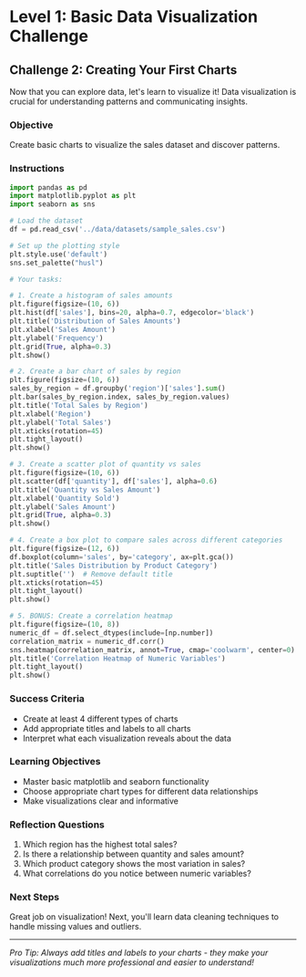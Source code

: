 # Level 1: Basic Data Visualization Challenge

## Challenge 2: Creating Your First Charts

Now that you can explore data, let's learn to visualize it! Data visualization is crucial for understanding patterns and communicating insights.

### Objective
Create basic charts to visualize the sales dataset and discover patterns.

### Instructions

```python
import pandas as pd
import matplotlib.pyplot as plt
import seaborn as sns

# Load the dataset
df = pd.read_csv('../data/datasets/sample_sales.csv')

# Set up the plotting style
plt.style.use('default')
sns.set_palette("husl")

# Your tasks:

# 1. Create a histogram of sales amounts
plt.figure(figsize=(10, 6))
plt.hist(df['sales'], bins=20, alpha=0.7, edgecolor='black')
plt.title('Distribution of Sales Amounts')
plt.xlabel('Sales Amount')
plt.ylabel('Frequency')
plt.grid(True, alpha=0.3)
plt.show()

# 2. Create a bar chart of sales by region
plt.figure(figsize=(10, 6))
sales_by_region = df.groupby('region')['sales'].sum()
plt.bar(sales_by_region.index, sales_by_region.values)
plt.title('Total Sales by Region')
plt.xlabel('Region')
plt.ylabel('Total Sales')
plt.xticks(rotation=45)
plt.tight_layout()
plt.show()

# 3. Create a scatter plot of quantity vs sales
plt.figure(figsize=(10, 6))
plt.scatter(df['quantity'], df['sales'], alpha=0.6)
plt.title('Quantity vs Sales Amount')
plt.xlabel('Quantity Sold')
plt.ylabel('Sales Amount')
plt.grid(True, alpha=0.3)
plt.show()

# 4. Create a box plot to compare sales across different categories
plt.figure(figsize=(12, 6))
df.boxplot(column='sales', by='category', ax=plt.gca())
plt.title('Sales Distribution by Product Category')
plt.suptitle('')  # Remove default title
plt.xticks(rotation=45)
plt.tight_layout()
plt.show()

# 5. BONUS: Create a correlation heatmap
plt.figure(figsize=(10, 8))
numeric_df = df.select_dtypes(include=[np.number])
correlation_matrix = numeric_df.corr()
sns.heatmap(correlation_matrix, annot=True, cmap='coolwarm', center=0)
plt.title('Correlation Heatmap of Numeric Variables')
plt.tight_layout()
plt.show()
```

### Success Criteria
- Create at least 4 different types of charts
- Add appropriate titles and labels to all charts
- Interpret what each visualization reveals about the data

### Learning Objectives
- Master basic matplotlib and seaborn functionality
- Choose appropriate chart types for different data relationships
- Make visualizations clear and informative

### Reflection Questions
1. Which region has the highest total sales?
2. Is there a relationship between quantity and sales amount?
3. Which product category shows the most variation in sales?
4. What correlations do you notice between numeric variables?

### Next Steps
Great job on visualization! Next, you'll learn data cleaning techniques to handle missing values and outliers.

---

*Pro Tip: Always add titles and labels to your charts - they make your visualizations much more professional and easier to understand!*